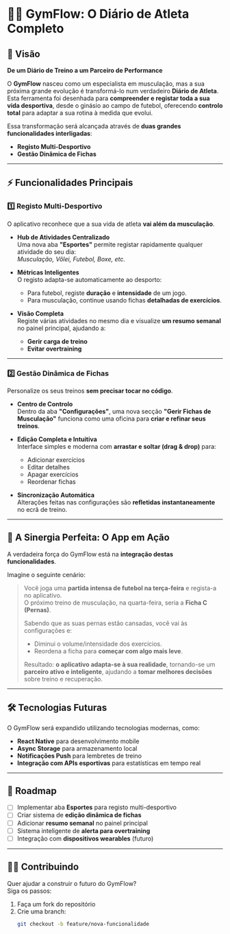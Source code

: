 # 🏋️‍♂️ GymFlow: O Diário de Atleta Completo

## 🚀 Visão
**De um Diário de Treino a um Parceiro de Performance**

O **GymFlow** nasceu como um especialista em musculação, mas a sua próxima grande evolução é transformá-lo num verdadeiro **Diário de Atleta**.  
Esta ferramenta foi desenhada para **compreender e registar toda a sua vida desportiva**, desde o ginásio ao campo de futebol, oferecendo **controlo total** para adaptar a sua rotina à medida que evolui.

Essa transformação será alcançada através de **duas grandes funcionalidades interligadas**:

- **Registo Multi-Desportivo**
- **Gestão Dinâmica de Fichas**

---

## ⚡ Funcionalidades Principais

### 1️⃣ Registo Multi-Desportivo
O aplicativo reconhece que a sua vida de atleta **vai além da musculação**.

- **Hub de Atividades Centralizado**  
  Uma nova aba **"Esportes"** permite registar rapidamente qualquer atividade do seu dia:  
  *Musculação, Vôlei, Futebol, Boxe, etc.*

- **Métricas Inteligentes**  
  O registo adapta-se automaticamente ao desporto:  
  - Para futebol, registe **duração** e **intensidade** de um jogo.  
  - Para musculação, continue usando fichas **detalhadas de exercícios**.

- **Visão Completa**  
  Registe várias atividades no mesmo dia e visualize **um resumo semanal** no painel principal, ajudando a:
  - **Gerir carga de treino**  
  - **Evitar overtraining**

---

### 2️⃣ Gestão Dinâmica de Fichas
Personalize os seus treinos **sem precisar tocar no código**.

- **Centro de Controlo**  
  Dentro da aba **"Configurações"**, uma nova secção **"Gerir Fichas de Musculação"** funciona como uma oficina para **criar e refinar seus treinos**.

- **Edição Completa e Intuitiva**  
  Interface simples e moderna com **arrastar e soltar (drag & drop)** para:
  - Adicionar exercícios
  - Editar detalhes
  - Apagar exercícios
  - Reordenar fichas

- **Sincronização Automática**  
  Alterações feitas nas configurações são **refletidas instantaneamente** no ecrã de treino.

---

## 🔗 A Sinergia Perfeita: O App em Ação
A verdadeira força do GymFlow está na **integração destas funcionalidades**.  

Imagine o seguinte cenário:

> Você joga uma **partida intensa de futebol na terça-feira** e regista-a no aplicativo.  
> O próximo treino de musculação, na quarta-feira, seria a **Ficha C (Pernas)**.  
>  
> Sabendo que as suas pernas estão cansadas, você vai às configurações e:
> - Diminui o volume/intensidade dos exercícios.
> - Reordena a ficha para **começar com algo mais leve**.  
> 
> Resultado: **o aplicativo adapta-se à sua realidade**, tornando-se um **parceiro ativo e inteligente**, ajudando a **tomar melhores decisões** sobre treino e recuperação.

---

## 🛠️ Tecnologias Futuras
O GymFlow será expandido utilizando tecnologias modernas, como:
- **React Native** para desenvolvimento mobile
- **Async Storage** para armazenamento local
- **Notificações Push** para lembretes de treino
- **Integração com APIs esportivas** para estatísticas em tempo real

---

## 📌 Roadmap
- [ ] Implementar aba **Esportes** para registo multi-desportivo  
- [ ] Criar sistema de **edição dinâmica de fichas**  
- [ ] Adicionar **resumo semanal** no painel principal  
- [ ] Sistema inteligente de **alerta para overtraining**  
- [ ] Integração com **dispositivos wearables** (futuro)

---

## 🧑‍💻 Contribuindo
Quer ajudar a construir o futuro do GymFlow?  
Siga os passos:

1. Faça um fork do repositório
2. Crie uma branch:  
   ```bash
   git checkout -b feature/nova-funcionalidade
